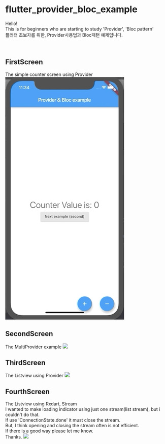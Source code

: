 # flutter_provider_bloc_example
Hello!<br>
This is for beginners who are starting to study 'Provider', 'Bloc pattern'<br>
플러터 초보자를 위한, Provider사용법과 Bloc패턴 예제입니다.
<br><br><br>
<h2> FirstScreen </h2>
The simple counter screen using Provider
<img src="./gif/1.gif">
<br>
<h2> SecondScreen </h2>
The MultiProvider example
<img src="./gif/22.gif">
<br>
<h2> ThirdScreen </h2>
The Listview using Provider
<img src="./gif/3.gif">
<br>
<h2> FourthScreen </h2>
The Listview using Rxdart, Stream<br>
I wanted to make loading indicator using just one stream(list stream), but i couldn't do that.<br>
If use 'ConnectionState.done' it must close the stream.<br>
But, I think opening and closing the stream often is not efficient.<br>
If there is a good way please let me know.<br>
Thanks.
<img src="./gif/4.gif">

